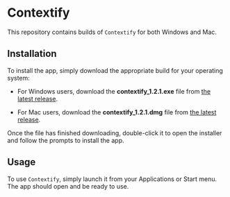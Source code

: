 # Contextify

This repository contains builds of `Contextify` for both Windows and Mac.

## Installation

To install the app, simply download the appropriate build for your operating system:

- For Windows users, download the __contextify_1.2.1.exe__ file from [the latest release](https://github.com/Orbios/contextify_web/releases).

- For Mac users, download the __contextify_1.2.1.dmg__ file from [the latest release](https://github.com/Orbios/contextify_web/releases).


Once the file has finished downloading, double-click it to open the installer and follow the prompts to install the app.

## Usage

To use `Contextify`, simply launch it from your Applications or Start menu. The app should open and be ready to use.